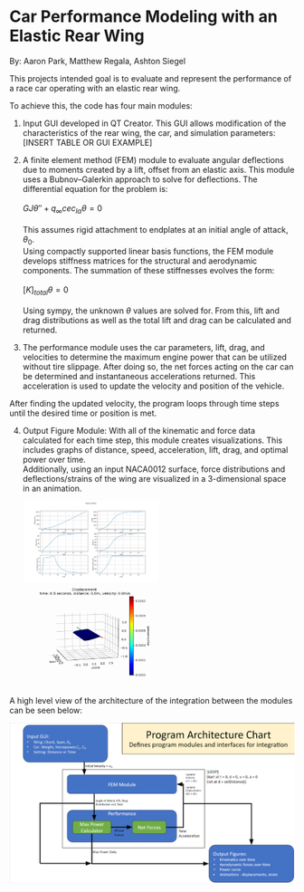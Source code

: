 # Car Performance Modeling with an Elastic Rear Wing
By: Aaron Park, Matthew Regala, Ashton Siegel

This projects intended goal is to evaluate and represent the performance of a race car operating with an elastic rear wing.

To achieve this, the code has four main modules:

1) Input GUI developed in QT Creator. This GUI allows modification of the characteristics of the rear wing, the car, and simulation parameters:
[INSERT TABLE OR GUI EXAMPLE]
  
2) A finite element method (FEM) module to evaluate angular deflections due to moments created by a lift, offset from an elastic axis. This module uses a Bubnov–Galerkin approach to solve for deflections. The differential equation for the problem is: <br>  
$GJ\theta'' + q_{\infty }cec_{l\alpha }\theta = 0$ <br>  
This assumes rigid attachment to endplates at an initial angle of attack, $\theta_0$. <br>
Using compactly supported linear basis functions, the FEM module develops stiffness matrices for the structural and aerodynamic components. The summation of these stiffnesses evolves the form: <br>  
$[K]_{total} \theta = 0$ <br>  
Using sympy, the unknown $\theta$ values are solved for. From this, lift and drag distributions as well as the total lift and drag can be calculated and returned.

3) The performance module uses the car parameters, lift, drag, and velocities to determine the maximum engine power that can be utilized without tire slippage. After doing so, the net forces acting on the car can be determined and instantaneous accelerations returned. This acceleration is used to update the velocity and position of the vehicle.

After finding the updated velocity, the program loops through time steps until the desired time or position is met.


4) Output Figure Module: With all of the kinematic and force data calculated for each time step, this module creates visualizations. This includes graphs of distance, speed, acceleration, lift, drag, and optimal power over time. <br>
   Additionally, using an input NACA0012 surface, force distributions and deflections/strains of the wing are visualized in a 3-dimensional space in an animation. <br>   
   
   <img src= "https://github.com/mregala-ut/ME396GroupG2/blob/main/NACA0012_main_data1.png" width=50%>
   
   <img src= "https://github.com/mregala-ut/ME396GroupG2/blob/main/NACA0012_main_displacement1.gif" width=50% height=50%>


A high level view of the architecture of the integration between the modules can be seen below: <br>  

![Project Interface Chart](https://github.com/mregala-ut/ME396GroupG2/blob/main/Project_InterfaceChart.png?raw=true)

